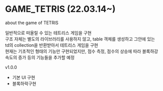# GAME_TETRIS (22.03.14~)
 about the game of TETRIS
 
일반적으로 떠올릴 수 있는 테트리스 게임을 구현
<br>구조 자체는 별도의 라이브러리를 사용하지 않고, table 객체를 생성하고 그안에 있는 td의 collection을 반환받아서 테트리스 게임을 구현
<br>현재는 기초적인 형태의 기능만 구현되었지만, 점수 측정, 점수의 상승에 따라 블록하강속도의 증가 등의 기능들을 추가할 예정


v1.0.0
- 기본 UI 구현
- 블록하락구현
